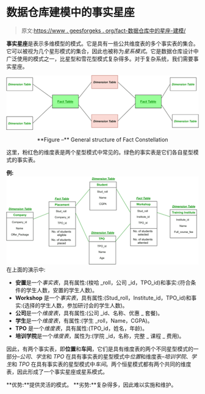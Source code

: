 # 数据仓库建模中的事实星座

> 原文:[https://www . geesforgeks . org/fact-数据仓库中的星座-建模/](https://www.geeksforgeeks.org/fact-constellation-in-data-warehouse-modelling/)

**事实星座**是表示多维模型的模式。它是具有一些公共维度表的多个事实表的集合。它可以被视为几个星形模式的集合，因此也被称为*星系模式*。它是数据仓库设计中广泛使用的模式之一，比星型和雪花型模式复杂得多。对于复杂系统，我们需要事实星座。

![](img/1ec5a488211af0119b2890556098471c.png)

<center>**Figure –** General structure of Fact Constellation</center>

这里，粉红色的维度表是两个星型模式中常见的。绿色的事实表是它们各自星型模式的事实表。

**例:**
![](img/abb8813772958e5e8a1ed2a0db52a6ca.png)
在上面的演示中:

*   **安置**是一个*事实表*，具有属性:(梭哈 _roll，公司 _id，TPO_id)和事实:(符合条件的学生人数，安置的学生人数)。
*   **Workshop** 是一个*事实表*，具有属性:(Stud_roll，Institute_id，TPO_id)和事实:(选择的学生人数，参加研讨会的学生人数)。
*   **公司**是一个*维度表*，具有属性:(公司 _id、名称、优惠 _ 套餐)。
*   **学生**是一个*维度表*，有属性:(学生 _roll，Name，CGPA)。
*   **TPO** 是一个*维度表*，具有属性:(TPO_id，姓名，年龄)。
*   **培训学院**是一个*维度表*，属性为:(学院 _id，名称，完整 _ 课程 _ 费用)。

因此，有两个事实表，即**位置**和**车间**，它们是具有维度表的两个不同星型模式的一部分–*公司*、*学生*和 *TPO* 在具有事实表的星型模式中*位置*和维度表–*培训学院*、*学生*和 *TPO* 在具有事实表的星型模式中*车间*。两个恒星模式都有两个共同的维度表，因此形成了一个事实星座或星系模式。

**优势:**提供灵活的模式。
**劣势:**复杂得多，因此难以实施和维护。